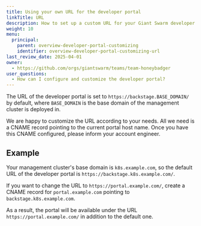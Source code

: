 ```yaml
---
title: Using your own URL for the developer portal
linkTitle: URL
description: How to set up a custom URL for your Giant Swarm developer portal.
weight: 10
menu:
  principal:
    parent: overview-developer-portal-customizing
    identifier: overview-developer-portal-customizing-url
last_review_date: 2025-04-01
owner:
  - https://github.com/orgs/giantswarm/teams/team-honeybadger
user_questions:
  - How can I configure and customize the developer portal?
---
```


The URL of the developer portal is set to `https://backstage.BASE_DOMAIN/` by default, where `BASE_DOMAIN` is the base domain of the management cluster is deployed in.

We are happy to customize the URL according to your needs. All we need is a CNAME record pointing to the current portal host name. Once you have this CNAME configured, please inform your account engineer.

## Example

Your management cluster's base domain is `k8s.example.com`, so the default URL of the developer portal is `https://backstage.k8s.example.com/`.

If you want to change the URL to `https://portal.example.com/`, create a CNAME record for `portal.example.com` pointing to `backstage.k8s.example.com`.

As a result, the portal will be available under the URL `https://portal.example.com/` in addition to the default one.
